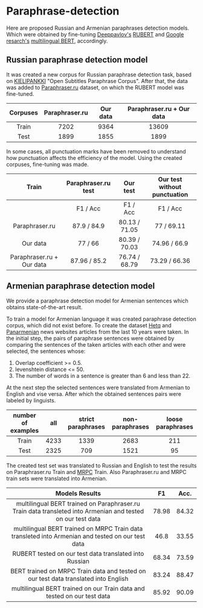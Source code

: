 # Paraphrase-detection

Here are proposed Russian and Armenian paraphrases detection models. Which were obtained by fine-tuning [Deeppavlov's](http://deeppavlov.ai/) [RUBERT](http://docs.deeppavlov.ai/en/master/features/models/bert.html) and [Google resarch's](https://github.com/google-research/bert?fbclid=IwAR2GSNQ7pwjglLqVGOB5PTxlMQ5SgWQZl4x5ZMlda5zArwxo4pp2Z6rp43g) [multilingual BERT](https://github.com/google-research/bert?fbclid=IwAR2GSNQ7pwjglLqVGOB5PTxlMQ5SgWQZl4x5ZMlda5zArwxo4pp2Z6rp43g), accordingly.  


## Russian paraphrase detection model
It was created a new corpus for Russian paraphrase detection task, based on [KIELIPANKKI](https://korp.csc.fi/download/opusparcus/) "Open Subtitles Paraphrase Corpus". After that, the data was added  to [Paraphraser.ru](http://paraphraser.ru/) dataset, on which the RUBERT model was fine-tuned.

|Corpuses|Paraphraser.ru|Our data|Paraphraser.ru + Our data|
|  :---: |     :---:    | :---:  |          :---:          |
|Train   | 7202         |9364    |13609                    |
|Test    | 1899         |1855    |1899                     |

In some cases, all punctuation marks have been removed to understand how punctuation affects the efficiency of the model. Using the created corpuses, fine-tuning was made.

|Train|Paraphraser.ru test | Our test | Our test without punctuation|
|  :---: |     :---:    | :---:  |          :---:          |
|        | F1   /   Acc      |  F1  /  Acc    |     F1  /  Acc  |
|Paraphraser.ru   |87.9    /    84.9        |80.13  /  71.05    |77  /  69.11             |
|Our data    | 77  /  66         |80.39  /  70.03    |74.96  /  66.9    |
|Paraphraser.ru + Our data   | 87.96  /  85.2         |76.74  /  68.79    |73.29  /  66.36   |


## Armenian paraphrase detection model
We provide a paraphrase detection model for Armenian sentences which obtains state-of-the-art result.

To train a model for Armenian language it was created paraphrase detection corpus, which did not exist before․ To create the dataset [Hetq](https://hetq.am/) and [Panarmenian](http://www.panarmenian.net/) news websites articles from the last 10 years were taken. In the initial step, the pairs of paraphrase sentences were obtained by comparing the sentences of the taken articles with each other and were selected, the sentences whose:

1. Overlap coefficient >= 0.5.
2. levenshtein distance <= 50.
3. The number of words in a sentence is greater than 6 and less than 22.

At the next step the selected sentences were translated from Armenian to English and vise versa. After which the obtained sentences pairs were labeled by linguists.

|number of examples|all|strict paraphrases|non-paraphrases|loose paraphrases|
|  :---: |     :---:    | :---:  |          :---:          | :---:  |
|Train   | 4233         |1339   |2683               | 211 |
|Test    | 2325         |709   |1521                  | 95 |

The created test set was translated to Russian and English to test the results on Paraphraser.ru Train and [MRPC](https://www.microsoft.com/en-us/download/details.aspx?id=52398) Train. Also Paraphraser.ru and MRPC train sets were translated into Armenian.

|Models Results|   F1   |  Acc.     |
|  :---: |     :---:    |     :---:    |
|multilingual BERT trained on Paraphraser.ru Train data transleted into Armenian and tested on our test data | 78.98  | 84.32  |
|multilingual BERT trained on MRPC Train data transleted into Armenian and tested on our test data   | 46.8        | 33.55 |
|RUBERT tested on our test data translated into Russian| 68.34         | 73.59  |
|BERT trained on MRPC Train data and tested on our test data translated into English | 83.24  |  88.47     |
|multilingual BERT trained on our Train data and tested on our test data| 85.92    |  90.09   |




